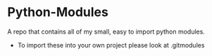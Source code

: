 # Python-Modules
A repo that contains all of my small, easy to import python modules.

* To import these into your own project please look at .gitmodules
